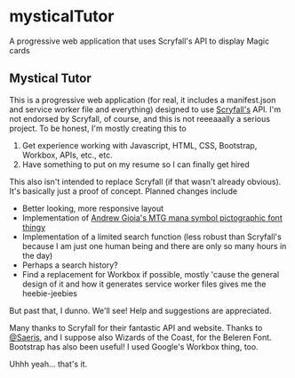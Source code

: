 # mysticalTutor
A progressive web application that uses Scryfall's API to display Magic cards

## Mystical Tutor

This is a progressive web application (for real, it includes a manifest.json and service worker file and everything) designed to use [Scryfall's](https://scryfall.com/) API.
I'm not endorsed by Scryfall, of course, and this is not reeeaaally a serious project. 
To be honest, I'm mostly creating this to 

1. Get experience working with Javascript, HTML, CSS, Bootstrap, Workbox, APIs, etc., etc.
2. Have something to put on my resume so I can finally get hired

This also isn't intended to replace Scryfall (if that wasn't already obvious). It's basically just a proof of concept.
Planned changes include

- Better looking, more responsive layout
- Implementation of [Andrew Gioia's MTG mana symbol pictographic font thingy](https://github.com/andrewgioia/mana)
- Implementation of a limited search function (less robust than Scryfall's because I am just one human being and there are only so many hours in the day)
- Perhaps a search history?
- Find a replacement for Workbox if possible, mostly 'cause the general design of it and how it generates service worker files gives me the heebie-jeebies

But past that, I dunno. We'll see!
Help and suggestions are appreciated. 

Many thanks to Scryfall for their fantastic API and website.
Thanks to [@Saeris](https://github.com/Saeris/typeface-beleren-bold), and I suppose also Wizards of the Coast, for the Beleren Font.
Bootstrap has also been useful!
I used Google's Workbox thing, too. 

Uhhh yeah... that's it.

